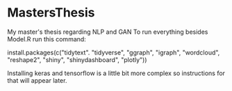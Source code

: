 # MastersThesis
My master's thesis regarding NLP and GAN
To run everything besides Model.R run this command:

install.packages(c("tidytext". "tidyverse", "ggraph", "igraph", "wordcloud", "reshape2", "shiny", "shinydashboard", "plotly"))

Installing keras and tensorflow is a little bit more complex so instructions for that will appear later.
